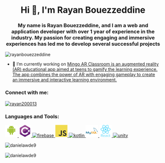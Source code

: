 


<h1 align="center">Hi 👋, I'm Rayan Bouezzeddine</h1>
<h3 align="center">My name is Rayan Bouezzeddine, and I am a web and application developer with over 1 year of experience in the industry. My passion for creating engaging and immersive experiences has led me to develop several successful projects</h3>


<p align="left"> <img src="https://komarev.com/ghpvc/?username=danielawde9&label=Profile%20views&color=0e75b6&style=flat" alt="rayanbouezzeddine" /> </p>

- 🔭 I’m currently working on [Mingo AR Classroom is an augmented reality (AR) educational app aimed at teens to gamify the learning experience. The app combines the power of AR with engaging gameplay to create an immersive and interactive learning environment.](https://github.com/danielawde9/MingoARClassroom)

<h3 align="left">Connect with me:</h3>
<p align="left">
<a href="https://www.linkedin.com/in/rayan-bouezzedine-9ba2b0219/" target="blank"><img align="center" src="https://raw.githubusercontent.com/rahuldkjain/github-profile-readme-generator/master/src/images/icons/Social/linked-in-alt.svg" alt="rayan200013" height="30" width="40" /></a>
</p>

<h3 align="left">Languages and Tools:</h3>
<p align="left"> <a href="https://developer.android.com" target="_blank" rel="noreferrer"> <img src="https://raw.githubusercontent.com/devicons/devicon/master/icons/android/android-original-wordmark.svg" alt="android" width="40" height="40"/> </a> <a href="https://www.w3schools.com/cs/" target="_blank" rel="noreferrer"> <img src="https://raw.githubusercontent.com/devicons/devicon/master/icons/csharp/csharp-original.svg" alt="csharp" width="40" height="40"/> </a> <a href="https://firebase.google.com/" target="_blank" rel="noreferrer"> <img src="https://www.vectorlogo.zone/logos/firebase/firebase-icon.svg" alt="firebase" width="40" height="40"/> </a> <a href="https://developer.mozilla.org/en-US/docs/Web/JavaScript" target="_blank" rel="noreferrer"> <img src="https://raw.githubusercontent.com/devicons/devicon/master/icons/javascript/javascript-original.svg" alt="javascript" width="40" height="40"/> </a> <a href="https://kotlinlang.org" target="_blank" rel="noreferrer"> <img src="https://www.vectorlogo.zone/logos/kotlinlang/kotlinlang-icon.svg" alt="kotlin" width="40" height="40"/> </a> <a href="https://www.mysql.com/" target="_blank" rel="noreferrer"> <img src="https://raw.githubusercontent.com/devicons/devicon/master/icons/mysql/mysql-original-wordmark.svg" alt="mysql" width="40" height="40"/> </a> <a href="https://reactjs.org/" target="_blank" rel="noreferrer"> <img src="https://raw.githubusercontent.com/devicons/devicon/master/icons/react/react-original-wordmark.svg" alt="react" width="40" height="40"/> </a> <a href="https://unity.com/" target="_blank" rel="noreferrer"> <img src="https://www.vectorlogo.zone/logos/unity3d/unity3d-icon.svg" alt="unity" width="40" height="40"/> </a> </p>

<p><img align="center" src="https://github-readme-stats.vercel.app/api/top-langs?username=danielawde9&show_icons=true&locale=en&layout=compact" alt="danielawde9" /></p>

<p><img align="center" src="https://github-readme-streak-stats.herokuapp.com/?user=danielawde9&" alt="danielawde9" /></p>
